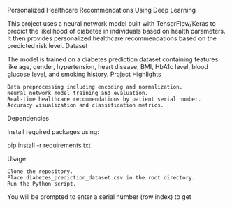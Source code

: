 Personalized Healthcare Recommendations Using Deep Learning

This project uses a neural network model built with TensorFlow/Keras to predict the likelihood of diabetes in individuals based on health parameters. It then provides personalized healthcare recommendations based on the predicted risk level.
Dataset

The model is trained on a diabetes prediction dataset containing features like age, gender, hypertension, heart disease, BMI, HbA1c level, blood glucose level, and smoking history.
Project Highlights

    Data preprocessing including encoding and normalization.
    Neural network model training and evaluation.
    Real-time healthcare recommendations by patient serial number.
    Accuracy visualization and classification metrics.

Dependencies

Install required packages using:

pip install -r requirements.txt

Usage

    Clone the repository.
    Place diabetes_prediction_dataset.csv in the root directory.
    Run the Python script.

You will be prompted to enter a serial number (row index) to get 

